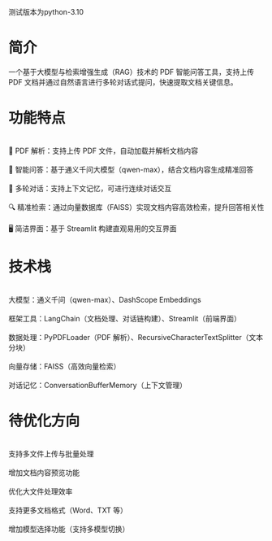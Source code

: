 测试版本为python-3.10
# 简介
一个基于大模型与检索增强生成（RAG）技术的 PDF 智能问答工具，支持上传 PDF 文档并通过自然语言进行多轮对话式提问，快速提取文档关键信息。

# 功能特点
<br>📄 PDF 解析：支持上传 PDF 文件，自动加载并解析文档内容</br>
<br>🤖 智能问答：基于通义千问大模型（qwen-max），结合文档内容生成精准回答</br>
<br>🔄 多轮对话：支持上下文记忆，可进行连续对话交互</br>
<br>🔍 精准检索：通过向量数据库（FAISS）实现文档内容高效检索，提升回答相关性</br>
<br>🖥️ 简洁界面：基于 Streamlit 构建直观易用的交互界面</br>

# 技术栈
<br>大模型：通义千问（qwen-max）、DashScope Embeddings</br>
<br>框架工具：LangChain（文档处理、对话链构建）、Streamlit（前端界面）</br>
<br>数据处理：PyPDFLoader（PDF 解析）、RecursiveCharacterTextSplitter（文本分块）</br>
<br>向量存储：FAISS（高效向量检索）</br>
<br>对话记忆：ConversationBufferMemory（上下文管理）</br>

# 待优化方向
<br>支持多文件上传与批量处理</br>
<br>增加文档内容预览功能</br>
<br>优化大文件处理效率</br>
<br>支持更多文档格式（Word、TXT 等）</br>
<br>增加模型选择功能（支持多模型切换）</br>
